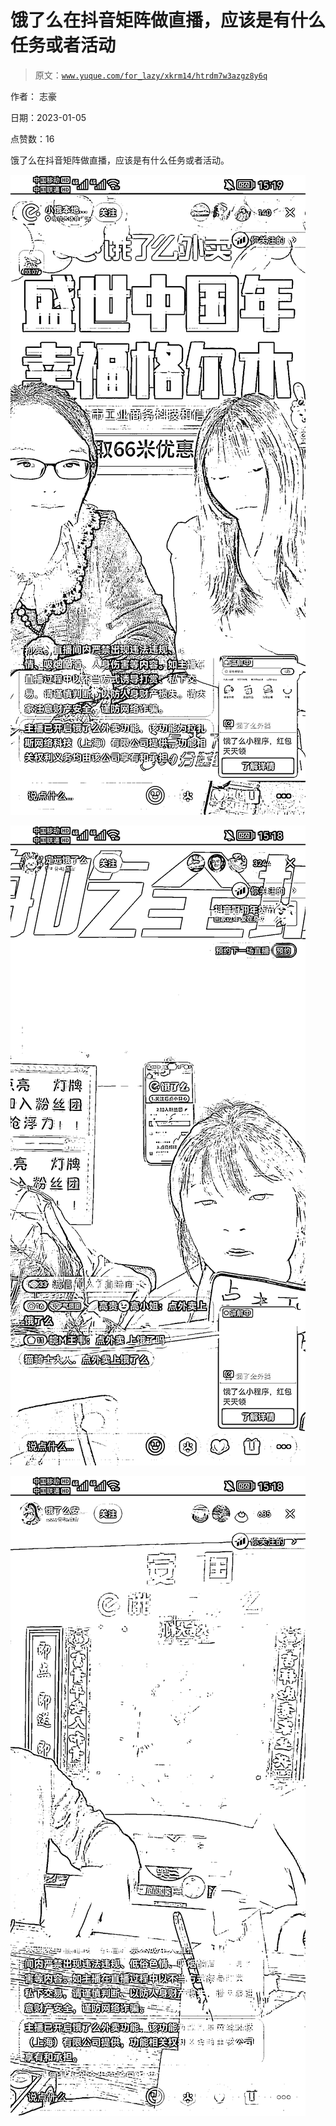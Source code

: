 # 饿了么在抖音矩阵做直播，应该是有什么任务或者活动

> 原文：[`www.yuque.com/for_lazy/xkrm14/htrdm7w3azgz8y6q`](https://www.yuque.com/for_lazy/xkrm14/htrdm7w3azgz8y6q)



作者： 志豪 

日期：2023-01-05 

点赞数：16 

饿了么在抖音矩阵做直播，应该是有什么任务或者活动。 

![](img/a9353f46902a6d7f9306a17c782cc48f.png) 

![](img/fdb197328b983a31c556f0f66fdde4cc.png) 

![](img/b7c6d471f09b0469d7a800d2f299df37.png) 


